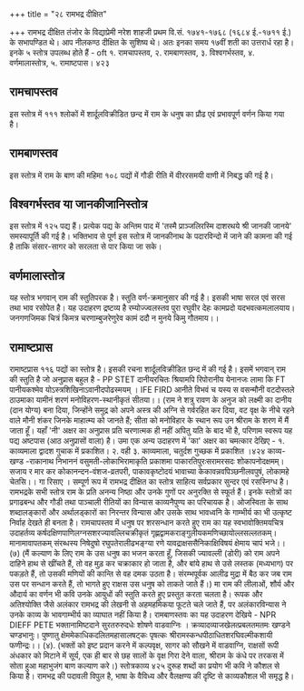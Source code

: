 +++
title = "२८ रामभद्र दीक्षित"

+++
रामभद्र दीक्षित तंजोर के विद्याप्रेमी नरेश शाहजी प्रथम वि.सं. १७४१-१७६८ (१६८४ ई.-१७११ ई.) के सभापण्डित थे। आप नीलकण्ठ दीक्षित के सुशिष्य थे। अतः इनका समय १७वीं शती का उत्तरार्ध रहा है। इनके ५ स्तोत्र उपलब्ध होते हैं - oft १. रामचापस्तव, २. रामबाणस्तव, ३. विश्वगर्भस्तव, ४. वर्णमालास्तोत्र, ५.
रामाष्टपास।
४२३
## रामचापस्तव  
इस स्तोत्र में १११ श्लोकों में शार्दूलविक्रीडित छन्द में राम के धनुष का प्रौढ एवं प्रभावपूर्ण वर्णन किया गया है।
## रामबाणस्तव
इस स्तोत्र में राम के बाण की महिमा १०८ पद्यों में गौडी रीति में वीररसमयी वाणी में निबद्ध की गई है।
## विश्वगर्भस्तव या जानकीजानिस्तोत्र  
इस स्तोत्र में १२५ पद्य हैं। प्रत्येक पद्य के अन्तिम पाद में 'तस्मै प्राञ्जलिरस्मि दाशरथये श्री जानकी जानये' समस्यापूर्ति की गई है। भक्तिभाव से पूर्ण इस स्तोत्र में जानकीनाथ के पदारविन्दो में जाने की कामना की गई है ताकि संसार-सागर को सरलता से पार किया जा सके।
## वर्णमालास्तोत्र
यह स्तोत्र भगवान् राम की स्तुतिपरक है। स्तुति वर्ण-क्रमानुसार की गई है। इसकी भाषा सरल एवं सरस तथा भाव रसोपेत है। यह उदाहरण द्रष्टव्य है
रम्योज्ज्वलस्तव पुरा रघुवीर देहः कामप्रदो यदभवत्कमलालयाय। जनगणजिमक चित्रं किमत्र चरणाम्बुजरेणुरेव
कामं ददौ न मुनये किमु गौतमाय।।
## रामाष्टप्रास  
रामाष्टप्रास ११६ पद्यों का स्तोत्र है। इसकी रचना शार्दूलविक्रीडित छन्द में की गई है। इसमें भगवान् राम की स्तुति है जो अनुप्रास बहुल है - PP STET दानीयरचितः श्रियामपि रिपोरानीय येनानजः लामा कि
FT पानीयकश्मेव योऽस्त्रशिखिनाऽवानीदपोढस्मयम् । IFE FIRD आनीते विभवं च यस्य स वसन्मौनी वटदोस्तले ठाउमाका
यामीनं शरणं मनोविहरण-स्थानीकृतं सीतया।। (राम ने शत्रु रावण के अनुज को लक्ष्मी का दानीय (दान योग्य) बना दिया, जिन्होंने समुद्र को अपने अस्त्र की अग्नि से गर्वरहित कर दिया, वट वृक्ष के नीचे रहने वाले मौनी शंकर जिनके माहात्म्य को जानते हैं; सीता को मनोविहार के स्थान रूप उन श्रीराम के शरण में मैं जाता हूँ। यहाँ 'नी' अक्षर का अनुप्रास प्रति चरणात्मक ही नहीं अपितु यति के बाद भी है, परिणाम स्वरूप यह पद्य अष्टपास (आठ अनुप्रासों वाला) है। उमा एक अन्य उदाहरण में 'का' अक्षर का चमत्कार देखिए -
१. काव्यमाला द्वादश गुचाक में प्रकाशित। २. वही ३. काव्यमाला, चतुर्दश गुच्छक में प्रकाशित ।४२४
काव्य-खण्ड
-राकानाथ निभाननं वसुमती-लोकाभिरामाकृति प्रकाशमा
पाकारतिपुरःसरामरसदः शोकापनोदक्षमम्। सजाय र मार कर कोकानन्दन-वंशज-व्रतपरी, पाकावकृष्टोदयं भावाच्या
केकावन्नवपिञ्छनीलवपुषं, लोकामहे चेतसि।। गा रिसाए । सम्पूर्ण रूप में रामभद्र दीक्षित का स्तोत्र साहित्य सर्वप्रकार सुन्दर एवं रसस्निग्ध है। रामभद्रके सभी स्तोत्र राम के प्रति अनन्य निष्ठा और उनके गुणों पर अनुरक्ति से स्फूर्त हैं। इनके स्तोत्रों का प्रगाढबन्ध और गौडी तथा पाञ्चाली रीतियों का विन्यास काव्यनैपुण्य का परिचायक है। ओजस्विता के साथ शब्दालङ्कारों और अर्थालड्कारों का निरन्तर विन्यास और उसके साथ भावध्वनि के गाम्भीर्य का भी उत्कृष्ट निर्वाह देखते ही बनता है। रामचापस्तव में धनुष पर शरसन्धान करते हुए राम का यह स्वभावोक्तिमयचित्र उदाहर्तव्य
कर्षदक्षिणपाणिलग्नसशरज्यावल्लिचक्रीकृतं गृह्णद्वामकराङ्गुलीयकमणिच्छायोल्लसल्लतकम्।
मानामावापतकम् संरब्धस्य निषेदुषो रघुपतेरालीढभङ्ग्या रणे
यावद्राक्षससैनिकाक्षिविषयं क्षेमाय चापं भजे।। (७) (मैं कल्याण के लिए राम के उस धनुष का भजन करता हूँ, जिसकी ज्यावल्ली (डोरी) को राम अपने दाहिने हाथ से खींचते हैं, तो वह मुड़ कर चक्राकार हो जाता है, और बांये हाथ से उसे लस्तक (मध्यभाग) पर पकड़ते हैं, तो उसकी मणियों की कान्ति से वह दमक उठता है। संरम्भपूर्वक आलीढ मुद्रा में बैठ कर जब राम उस पर सन्धान करते हैं, तो भागते हुए राक्षस उस धनुष को ताकते जाते हैं।) मा
राम की लीलाओं, शौर्य और औदार्य का वर्णन भी कवि उनके आयुधों की स्तुति करते हुए प्रस्तुत करता चलता है। रूपक और अतिश्योक्ति जैसे अलंकार रामभद्र की लेखनी से अहमहमिकया फूटते चले जाते हैं, पर अलंकारविन्यास ने उनके काव्य के भावगाम्भीर्य का व्याघात नहीं किया है।
रामबाणस्तवः का यह उदाहरण देखिये - NPR DIEFF PETE
भक्तानामिष्टदाने सुरतरुरुदधेः शोषणे वाडवाग्निः । क्रव्यादव्याजखेलत्प्रबलतमतमः खण्डने चण्डभानुः। पुष्णातु क्षेममेकाधिकदलितमहासालषट्कः पृषत्कः
श्रीरामस्कन्धपीठाधितशरघिवल्मीकशायी फणीन्द्रः।। (४). (भक्तों को इष्ट प्रदान करने में कल्पवृक्ष, सागर को सौखने में वाडवाग्नि, राक्षसों रूपी अंधकार को मिटाने में सूर्य, एक ही बार से छह सालों के वृक्ष गिरा देने वाला, श्रीराम के कंधे पर तरकस में सोता हुआ महाभुजंग बाण कल्याण करे।)
स्तोत्रकाव्य
४२५ दुरूह शब्दों का प्रयोग भी कवि ने कौशल से किया है। रामभद्र की पदावली विपुल है, भाषा के वैविध्य और वैलक्षण्य की दृष्टि से काव्यकौशल भी समृद्ध है।